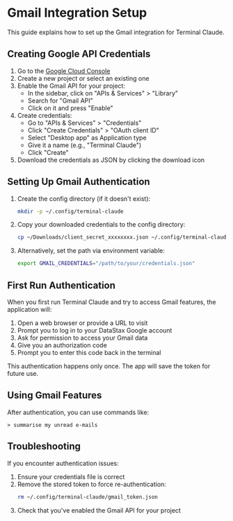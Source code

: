 # Gmail Integration Setup

This guide explains how to set up the Gmail integration for Terminal Claude.

## Creating Google API Credentials

1. Go to the [Google Cloud Console](https://console.cloud.google.com/)
2. Create a new project or select an existing one
3. Enable the Gmail API for your project:
   - In the sidebar, click on "APIs & Services" > "Library"
   - Search for "Gmail API"
   - Click on it and press "Enable"
4. Create credentials:
   - Go to "APIs & Services" > "Credentials"
   - Click "Create Credentials" > "OAuth client ID"
   - Select "Desktop app" as Application type
   - Give it a name (e.g., "Terminal Claude")
   - Click "Create"
5. Download the credentials as JSON by clicking the download icon

## Setting Up Gmail Authentication

1. Create the config directory (if it doesn't exist):
   ```bash
   mkdir -p ~/.config/terminal-claude
   ```

2. Copy your downloaded credentials to the config directory:
   ```bash
   cp ~/Downloads/client_secret_xxxxxxxx.json ~/.config/terminal-claude/gmail_credentials.json
   ```

3. Alternatively, set the path via environment variable:
   ```bash
   export GMAIL_CREDENTIALS="/path/to/your/credentials.json"
   ```

## First Run Authentication

When you first run Terminal Claude and try to access Gmail features, the application will:

1. Open a web browser or provide a URL to visit
2. Prompt you to log in to your DataStax Google account
3. Ask for permission to access your Gmail data
4. Give you an authorization code
5. Prompt you to enter this code back in the terminal

This authentication happens only once. The app will save the token for future use.

## Using Gmail Features

After authentication, you can use commands like:

```
> summarise my unread e-mails
```

## Troubleshooting

If you encounter authentication issues:

1. Ensure your credentials file is correct
2. Remove the stored token to force re-authentication:
   ```bash
   rm ~/.config/terminal-claude/gmail_token.json
   ```
3. Check that you've enabled the Gmail API for your project

